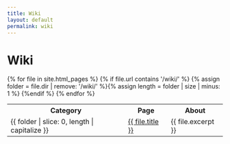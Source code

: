 ```yaml
---
title: Wiki
layout: default
permalink: wiki
---
```


# Wiki

<table class="wikilinks">
  <tr>
    <th>Category</th>
    <th>Page</th>
    <th>About</th>
  </tr>
  {% for file in site.html_pages %}
    {% if file.url contains '/wiki/' %}
      <tr>{% assign folder = file.dir | remove: '/wiki/' %}{% assign length = folder | size | minus: 1 %}
        <td>{{ folder | slice: 0, length | capitalize }}</td>
        <td><a href="{{ file.url | relative_url }}">
          {{ file.title }}
        </a></td>
        <td>{{ file.excerpt }}</td>
      </tr>
    {%endif %}
  {% endfor %}
</table>
